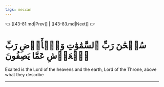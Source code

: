 ```yaml
---
tags: meccan
---
```


👈 [[43-81.md|Prev]] | [[43-83.md|Next]] 👉

# سُبۡحَٰنَ رَبِّ ٱلسَّمَٰوَٰتِ وَٱلۡأَرۡضِ رَبِّ ٱلۡعَرۡشِ عَمَّا يَصِفُونَ

Exalted is the Lord of the heavens and the earth, Lord of the Throne, above what they describe

---

